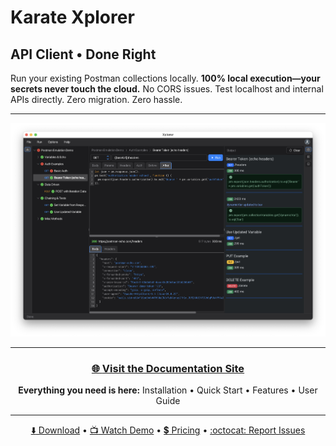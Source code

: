 # Karate Xplorer

## API Client • Done Right

Run your existing Postman collections locally. **100% local execution—your secrets never touch the cloud.** No CORS issues. Test localhost and internal APIs directly. Zero migration. Zero hassle.

---

<p align="center">
  <a href="https://xplorer.karatelabs.io">
    <img src="assets/images/docs/xplorer-ui.png" alt="Karate Xplorer Interface" width="800">
  </a>
</p>

---

<div align="center">

### [:globe_with_meridians: **Visit the Documentation Site**](https://xplorer.karatelabs.io)

**Everything you need is here:**
Installation • Quick Start • Features • User Guide

</div>

---

<div align="center">

[:arrow_down: Download](https://xplorer.karatelabs.io) •
[:tv: Watch Demo](https://youtu.be/ELekzGC7mC4?si=KIRGR1PAJ1boC5xV) •
[:heavy_dollar_sign: Pricing](https://www.karatelabs.io/pricing) •
[:octocat: Report Issues](https://github.com/karatelabs/xplorer/issues)

</div>
